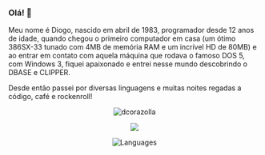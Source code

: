 ### Olá! 👋

Meu nome é Diogo, nascido em abril de 1983, programador desde 12 anos de idade, quando chegou o primeiro computador em casa (um ótimo 386SX-33 tunado com 4MB de memória RAM e um incrível HD de 80MB) e ao entrar em contato com aquela máquina que rodava o famoso DOS 5, com Windows 3, fiquei apaixonado e entrei nesse mundo descobrindo o DBASE e CLIPPER.

Desde então passei por diversas linguagens e muitas noites regadas a código, café e rockenroll! 

<p align="center"> <img src="https://komarev.com/ghpvc/?username=dcorazolla&style=flat-square&color=red&label=VISUALIZACOES+PERFIL" alt="dcorazolla" /> </p>
<p align="center"><img src="https://github-readme-stats.vercel.app/api?username=dcorazolla&theme=dark&show_icons=true&hide_border=true&count_private=true&include_all_commits=true" /></p>
<p align="center"> <img src="https://github-readme-stats.vercel.app/api/top-langs/?username=dcorazolla&layout=compact&theme=dark&langs_count=10&show_icons=true" alt="Languages" /></p>



<!--

Quem é da epoca de 1980:
- Existiam disquetes e eram muito usados.
- Brincou com Atari, Nintendo 8 bits, Master System, Mega Drive, Super Nintendo
- Windows não era sistema operacional. Para entrar no windows tinha que rodar o comando "win", no DOS.
- Já fez um "disquete bomba" com o autoexec.bat, só para pregar uma peça. 😄
- Conheceu o "WordPerfect", o "Lotus 123" e todas as artimanhas necessárias para colocar negrito em um texto.
- Sabe que Prince of Persia cabia em um disquete 5 1/4". Aliás, o sistema operacional cabia em um disquete.
- Alguns computadores tinham o botão "turbo" no gabinete. Era incrível jogar pacman com o turbo ativado! ⚡
- O ZIP-DRIVE era fantástico, podíamos armazenar 100MB em um único disco!!!!
- Queria ter uma placa de som Sound Blaster e conheceu os famosos "kit multimidia".
- Já fez "formatação física" do HD pela BIOS.
- Os disquetes de 3 1/2", se fizesse um furo no lugar certo aumentavam a capacidade. 
- Ficava doido para ver qual seria a "CD Expert".
- Já fez um "cabo cross" para conectar dois computadores.
- Placa de vídeo e monitor "Super VGA".
- Algumas vezes levava dias para baixar um MP3 pela NAPSTER.
- Deixava para usar internet de madrugada porque ocupava a linha telefônica e era "um pulso" a madrugada toda.
- Os sites mais modernos tinham "FLASH".
- Já fez alguns sites no "FRONT PAGE" e a manha dos "FRAMES" era usar % para definir o tamanho, pois já tinham monitores 800x600.
- Já teve que compilar o linux pelo menos uma vez, para que algum dispositivo funcionasse corretamente.

Sempre em busca de novos desafios!

Atualmente busco oportunidades de atuação de forma remota em projetos.






**dcorazolla/dcorazolla** is a ✨ _special_ ✨ repository because its `README.md` (this file) appears on your GitHub profile.

Here are some ideas to get you started:

- 🔭 I’m currently working on ...
- 🌱 I’m currently learning ...
- 👯 I’m looking to collaborate on ...
- 🤔 I’m looking for help with ...
- 💬 Ask me about ...
- 📫 How to reach me: ...
- 😄 Pronouns: ...
- ⚡ Fun fact: ...
-->
